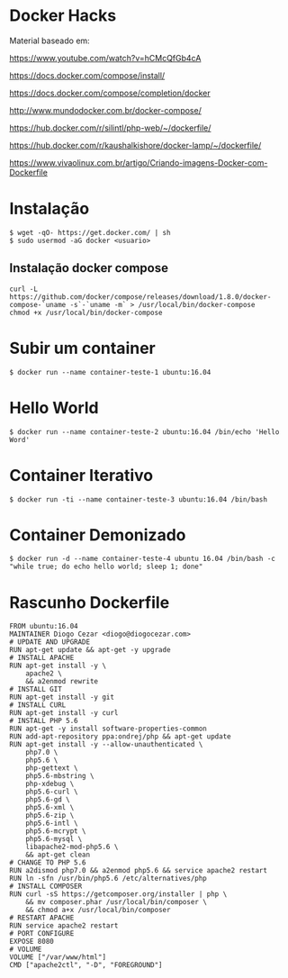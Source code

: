 # Docker Hacks

Material baseado em: 

https://www.youtube.com/watch?v=hCMcQfGb4cA

https://docs.docker.com/compose/install/

https://docs.docker.com/compose/completion/docker

http://www.mundodocker.com.br/docker-compose/

https://hub.docker.com/r/silintl/php-web/~/dockerfile/

https://hub.docker.com/r/kaushalkishore/docker-lamp/~/dockerfile/

https://www.vivaolinux.com.br/artigo/Criando-imagens-Docker-com-Dockerfile

# Instalação

```
$ wget -qO- https://get.docker.com/ | sh
$ sudo usermod -aG docker <usuario>
```

## Instalação docker compose

```
curl -L https://github.com/docker/compose/releases/download/1.8.0/docker-compose-`uname -s`-`uname -m` > /usr/local/bin/docker-compose
chmod +x /usr/local/bin/docker-compose
```

# Subir um container

```
$ docker run --name container-teste-1 ubuntu:16.04
```

# Hello World

```
$ docker run --name container-teste-2 ubuntu:16.04 /bin/echo 'Hello Word'
```

# Container Iterativo

```
$ docker run -ti --name container-teste-3 ubuntu:16.04 /bin/bash
```

# Container Demonizado

```
$ docker run -d --name container-teste-4 ubuntu 16.04 /bin/bash -c "while true; do echo hello world; sleep 1; done"
```

# Rascunho Dockerfile

```
FROM ubuntu:16.04
MAINTAINER Diogo Cezar <diogo@diogocezar.com>
# UPDATE AND UPGRADE
RUN apt-get update && apt-get -y upgrade
# INSTALL APACHE
RUN apt-get install -y \
    apache2 \
    && a2enmod rewrite
# INSTALL GIT
RUN apt-get install -y git
# INSTALL CURL
RUN apt-get install -y curl
# INSTALL PHP 5.6
RUN apt-get -y install software-properties-common
RUN add-apt-repository ppa:ondrej/php && apt-get update
RUN apt-get install -y --allow-unauthenticated \
    php7.0 \
    php5.6 \
    php-gettext \
    php5.6-mbstring \
    php-xdebug \
    php5.6-curl \
    php5.6-gd \
    php5.6-xml \
    php5.6-zip \
    php5.6-intl \
    php5.6-mcrypt \
    php5.6-mysql \
    libapache2-mod-php5.6 \
    && apt-get clean
# CHANGE TO PHP 5.6
RUN a2dismod php7.0 && a2enmod php5.6 && service apache2 restart
RUN ln -sfn /usr/bin/php5.6 /etc/alternatives/php
# INSTALL COMPOSER
RUN curl -sS https://getcomposer.org/installer | php \
    && mv composer.phar /usr/local/bin/composer \
    && chmod a+x /usr/local/bin/composer
# RESTART APACHE
RUN service apache2 restart
# PORT CONFIGURE
EXPOSE 8080
# VOLUME
VOLUME ["/var/www/html"]
CMD ["apache2ctl", "-D", "FOREGROUND"]
```
